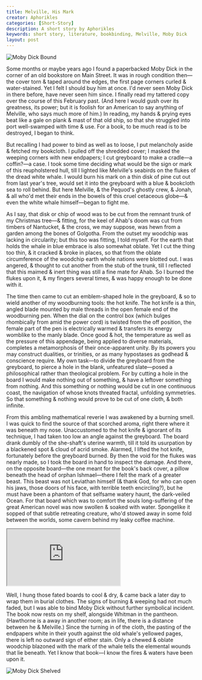 ```yaml
---
title: Melville, His Mark
creator: Aphorikles
categories: [Short-Story]
description: A short story by Aphorikles
keywords: short story, literature, bookbinding, Melville, Moby Dick
layout: post
---
```


![Moby Dick Bound](https://firebasestorage.googleapis.com/v0/b/perceptua-b6ea3.appspot.com/o/public%2Fmoby_dick_bound.jpeg?alt=media&token=49e9def5-b278-4f59-a253-4e4087f5583e)

Some months or maybe years ago I found a paperbacked Moby Dick in the corner of an old bookstore on Main Street. It was in rough condition then—the cover torn & taped around the edges, the first page corners curled & water-stained. Yet I felt I should buy him at once. I'd never seen Moby Dick in there before, have never seen him since. I finally read my tattered copy over the course of this February past. (And here I would gush over its greatness, its power; but it is foolish for an American to say anything of Melville, who says much more of him.) In reading, my hands & prying eyes beat like a gale on plank & mast of that old ship, so that she struggled into port well-swamped with time & use. For a book, to be much read is to be destroyed, I began to think.

But recalling I had power to bind as well as to loose, I put melancholy aside & fetched my bookcloth. I pulled off the shredded cover; I masked the weeping corners with new endpapers; I cut greyboard to make a cradle—a coffin?—a case. I took some time deciding what would be the sign or mark of this reupholstered hull, till I lighted like Melville's seabirds on the flukes of the dread white whale. I would burn his mark on a thin disk of pine cut out from last year's tree, would set it into the greyboard with a blue & bookcloth sea to roll behind. But here Melville, & the Pequod's ghostly crew, & Jonah, & all who'd met their ends in the bowels of this cruel cetaceous globe—& even the white whale himself—began to fight me.

As I say, that disk or chip of wood was to be cut from the remnant trunk of my Christmas tree—& fitting, for the keel of Ahab's doom was cut from timbers of Nantucket, & the cross, we may suppose, was hewn from a garden among the bones of Golgotha. From the outset my woodchip was lacking in circularity; but this too was fitting, I told myself. For the earth that holds the whale in blue embrace is also somewhat oblate. Yet I cut the thing too thin, & it cracked & broke in places, so that from the oblate circumference of the woodchip earth whole nations were blotted out. I was angered, & thought to cut another from the stub of the trunk, till I reflected that this maimed & inert thing was still a fine mate for Ahab. So I burned the flukes upon it, & my fingers several times, & was happy enough to be done with it.

The time then came to cut an emblem-shaped hole in the greyboard, & so to wield another of my woodburning tools: the hot knife. The hot knife is a thin, angled blade mounted by male threads in the open female end of the woodburning pen. When the dial on the control box (which bulges rhombically from amid the power cord) is twisted from the off position, the female part of the pen is electrically warmed & transfers its energy womblike to the manly blade. Once good & hot, the temperature as well as the pressure of this appendage, being applied to diverse materials, completes a metamorphosis of their once-apparent unity. By its powers you may construct dualities, or trinities, or as many hypostases as godhead & conscience require. My own task—to divide the greyboard from the greyboard, to pierce a hole in the blank, unfeatured slate—posed a philosophical rather than theological problem. For by cutting a hole in the board I would make nothing out of something, & have a leftover something from nothing. And this something or nothing would be cut in one continuous coast, the navigation of whose knots threated fractal, unfolding symmetries. So that something & nothing would prove to be cut of one cloth, & both infinite.

From this ambling mathematical reverie I was awakened by a burning smell. I was quick to find the source of that scorched aroma, right there where it was beneath my nose. Unaccustomed to the hot knife & ignorant of its technique, I had taken too low an angle against the greyboard. The board drank dumbly of the she-shaft's uterine warmth, till it told its usurpation by a blackened spot & cloud of acrid smoke. Alarmed, I lifted the hot knife, fortunately before the greyboard burned. By then the void for the flukes was nearly made, so I took the board in hand to inspect the damage. And there, on the opposite board—the one meant for the book's back cover, a pillow beneath the head of orphan Ishmael—there I felt the mark of a greater beast. This beast was not Leviathan himself (& thank God, for who can open his jaws, those doors of his face, with terrible teeth encircling?), but he must have been a phantom of that selfsame watery haunt, the dark-veiled Ocean. For that board which was to comfort the souls long-suffering of the great American novel was now swollen & soaked with water. Spongelike it sopped of that subtle retreating creature, who'd stowed away in some fold between the worlds, some cavern behind my leaky coffee machine.

<iframe
  src="https://firebasestorage.googleapis.com/v0/b/perceptua-b6ea3.appspot.com/o/public%2Fmoby_dick_binding.mp4?alt=media&token=3611d7d7-43a6-475b-b307-8b481f249260"
  title="Binding Moby Dick">
</iframe>

Well, I hung those fated boards to cool & dry, & came back a later day to wrap them in burial clothes. The signs of burning & weeping had not much faded, but I was able to bind Moby Dick without further symbolical incident. The book now rests on my shelf, alongside Whitman in the pantheon. (Hawthorne is a away in another room; as in life, there is a distance between he & Melville.) Since the turning in of the cloth, the pasting of the endpapers white in their youth against the old whale's yellowed pages, there is left no outward sign of either stain. Only a chewed & oblate woodchip blazoned with the mark of the whale tells the elemental wounds that lie beneath. Yet I know that book—I know the fires & waters have been upon it.

![Moby Dick Shelved](https://firebasestorage.googleapis.com/v0/b/perceptua-b6ea3.appspot.com/o/public%2Fmoby_dick_shelved.jpeg?alt=media&token=668a818f-42f3-43c4-931a-d0b0b2844e7e)
